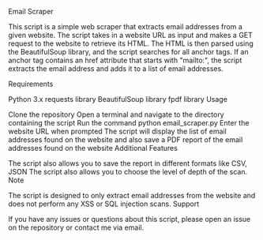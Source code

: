 Email Scraper

This script is a simple web scraper that extracts email addresses from a given website. The script takes in a website URL as input and makes a GET request to the website to retrieve its HTML. The HTML is then parsed using the BeautifulSoup library, and the script searches for all anchor tags. If an anchor tag contains an href attribute that starts with "mailto:", the script extracts the email address and adds it to a list of email addresses.

Requirements

Python 3.x
requests library
BeautifulSoup library
fpdf library
Usage

Clone the repository
Open a terminal and navigate to the directory containing the script
Run the command python email_scraper.py
Enter the website URL when prompted
The script will display the list of email addresses found on the website and also save a PDF report of the email addresses found on the website
Additional Features

The script also allows you to save the report in different formats like CSV, JSON
The script also allows you to choose the level of depth of the scan.
Note

The script is designed to only extract email addresses from the website and does not perform any XSS or SQL injection scans.
Support

If you have any issues or questions about this script, please open an issue on the repository or contact me via email.